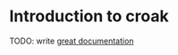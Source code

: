 # Introduction to croak

TODO: write [great documentation](http://jacobian.org/writing/what-to-write/)
